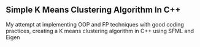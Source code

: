 ## Simple K Means Clustering Algorithm  In C++
 

My attempt at implementing OOP and FP techniques with good coding practices, creating 
a K means clustering algorithm in C++ using SFML and Eigen